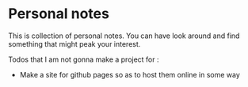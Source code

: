 # Personal notes

This is collection of personal notes. You can have look around and
find something that might peak your interest.

Todos that I am not gonna make a project for :

- Make a site for github pages so as to host them online in some way
